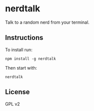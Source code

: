 # nerdtalk
Talk to a random nerd from your terminal. 

## Instructions

To install run:
```
npm install -g nerdtalk
```

Then start with:

```
nerdtalk
```

## License

GPL v2
